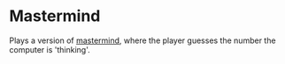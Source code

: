 # Mastermind

Plays a version of [mastermind](https://en.wikipedia.org/wiki/Mastermind_(board_game)), where the player guesses the number the computer is 'thinking'.
